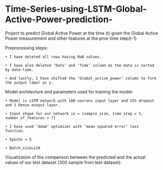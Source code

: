 # Time-Series-using-LSTM-Global-Active-Power-prediction-
Project to predict Global Active Power at the time (t) given the Global Active Power measurement and other features at the prior time step(t-1)


Preprocessing steps:

    • I have deleted all rows having NaN values.

    • I have also deleted ‘Date’ and ‘Time’ column as the data is sorted by date-time.

    • And lastly, I have shifted the ‘Global_active_power’ column to form the output label as y.

Model architecture and parameters used for training the model:

    • Model is LSTM network with 100 neurons input layer and 15% dropout and 1 Dense output layer.
    
    • Input shape for our network is = [sample_size, time_step = 1, number_of_features = 7]
    
    • I have used ‘Adam’ optimizer with ‘mean squared error’ loss function.
    
    • Epochs = 5
    
    • Batch_size=128

Visualization of the comparison between the predicted and the actual values of our test dataset (300 sample from test dataset):


